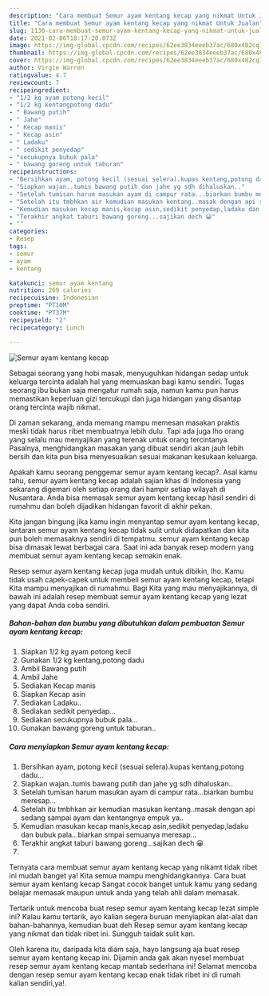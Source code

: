 ```yaml
---
description: "Cara membuat Semur ayam kentang kecap yang nikmat Untuk Jualan"
title: "Cara membuat Semur ayam kentang kecap yang nikmat Untuk Jualan"
slug: 1130-cara-membuat-semur-ayam-kentang-kecap-yang-nikmat-untuk-jualan
date: 2021-02-06T18:17:20.073Z
image: https://img-global.cpcdn.com/recipes/62ee3834eeeb37ac/680x482cq70/semur-ayam-kentang-kecap-foto-resep-utama.jpg
thumbnail: https://img-global.cpcdn.com/recipes/62ee3834eeeb37ac/680x482cq70/semur-ayam-kentang-kecap-foto-resep-utama.jpg
cover: https://img-global.cpcdn.com/recipes/62ee3834eeeb37ac/680x482cq70/semur-ayam-kentang-kecap-foto-resep-utama.jpg
author: Virgie Warren
ratingvalue: 4.7
reviewcount: 7
recipeingredient:
- "1/2 kg ayam potong kecil"
- "1/2 kg kentangpotong dadu"
- " Bawang putih"
- " Jahe"
- " Kecap manis"
- " Kecap asin"
- " Ladaku"
- " sedikit penyedap"
- "secukupnya bubuk pala"
- " bawang goreng untuk taburan"
recipeinstructions:
- "Bersihkan ayam, potong kecil (sesuai selera).kupas kentang,potong dadu..."
- "Siapkan wajan..tumis bawang putih dan jahe yg sdh dihaluskan.."
- "Setelah tumisan harum masukan ayam di campur rata...biarkan bumbu meresap..."
- "Setelah itu tmbhkan air kemudian masukan kentang..masak dengan api sedang sampai ayam dan kentangnya empuk ya.."
- "Kemudian masukan kecap manis,kecap asin,sedikit penyedap,ladaku dan bubuk pala...biarkan smpai semuanya meresap..."
- "Terakhir angkat taburi bawang goreng...sajikan dech 😀"
- ""
categories:
- Resep
tags:
- semur
- ayam
- kentang

katakunci: semur ayam kentang 
nutrition: 269 calories
recipecuisine: Indonesian
preptime: "PT10M"
cooktime: "PT37M"
recipeyield: "2"
recipecategory: Lunch

---
```



![Semur ayam kentang kecap](https://img-global.cpcdn.com/recipes/62ee3834eeeb37ac/680x482cq70/semur-ayam-kentang-kecap-foto-resep-utama.jpg)

Sebagai seorang yang hobi masak, menyuguhkan hidangan sedap untuk keluarga tercinta adalah hal yang memuaskan bagi kamu sendiri. Tugas seorang ibu bukan saja mengatur rumah saja, namun kamu pun harus memastikan keperluan gizi tercukupi dan juga hidangan yang disantap orang tercinta wajib nikmat.

Di zaman  sekarang, anda memang mampu memesan masakan praktis meski tidak harus ribet membuatnya lebih dulu. Tapi ada juga lho orang yang selalu mau menyajikan yang terenak untuk orang tercintanya. Pasalnya, menghidangkan masakan yang dibuat sendiri akan jauh lebih bersih dan kita pun bisa menyesuaikan sesuai makanan kesukaan keluarga. 



Apakah kamu seorang penggemar semur ayam kentang kecap?. Asal kamu tahu, semur ayam kentang kecap adalah sajian khas di Indonesia yang sekarang digemari oleh setiap orang dari hampir setiap wilayah di Nusantara. Anda bisa memasak semur ayam kentang kecap hasil sendiri di rumahmu dan boleh dijadikan hidangan favorit di akhir pekan.

Kita jangan bingung jika kamu ingin menyantap semur ayam kentang kecap, lantaran semur ayam kentang kecap tidak sulit untuk didapatkan dan kita pun boleh memasaknya sendiri di tempatmu. semur ayam kentang kecap bisa dimasak lewat berbagai cara. Saat ini ada banyak resep modern yang membuat semur ayam kentang kecap semakin enak.

Resep semur ayam kentang kecap juga mudah untuk dibikin, lho. Kamu tidak usah capek-capek untuk membeli semur ayam kentang kecap, tetapi Kita mampu menyajikan di rumahmu. Bagi Kita yang mau menyajikannya, di bawah ini adalah resep membuat semur ayam kentang kecap yang lezat yang dapat Anda coba sendiri.

<!--inarticleads1-->

##### Bahan-bahan dan bumbu yang dibutuhkan dalam pembuatan Semur ayam kentang kecap:

1. Siapkan 1/2 kg ayam potong kecil
1. Gunakan 1/2 kg kentang,potong dadu
1. Ambil  Bawang putih
1. Ambil  Jahe
1. Sediakan  Kecap manis
1. Siapkan  Kecap asin
1. Sediakan  Ladaku..
1. Sediakan  sedikit penyedap...
1. Sediakan secukupnya bubuk pala...
1. Gunakan  bawang goreng untuk taburan..




<!--inarticleads2-->

##### Cara menyiapkan Semur ayam kentang kecap:

1. Bersihkan ayam, potong kecil (sesuai selera).kupas kentang,potong dadu...
1. Siapkan wajan..tumis bawang putih dan jahe yg sdh dihaluskan..
1. Setelah tumisan harum masukan ayam di campur rata...biarkan bumbu meresap...
1. Setelah itu tmbhkan air kemudian masukan kentang..masak dengan api sedang sampai ayam dan kentangnya empuk ya..
1. Kemudian masukan kecap manis,kecap asin,sedikit penyedap,ladaku dan bubuk pala...biarkan smpai semuanya meresap...
1. Terakhir angkat taburi bawang goreng...sajikan dech 😀
1. 




Ternyata cara membuat semur ayam kentang kecap yang nikamt tidak ribet ini mudah banget ya! Kita semua mampu menghidangkannya. Cara buat semur ayam kentang kecap Sangat cocok banget untuk kamu yang sedang belajar memasak maupun untuk anda yang telah ahli dalam memasak.

Tertarik untuk mencoba buat resep semur ayam kentang kecap lezat simple ini? Kalau kamu tertarik, ayo kalian segera buruan menyiapkan alat-alat dan bahan-bahannya, kemudian buat deh Resep semur ayam kentang kecap yang nikmat dan tidak ribet ini. Sungguh taidak sulit kan. 

Oleh karena itu, daripada kita diam saja, hayo langsung aja buat resep semur ayam kentang kecap ini. Dijamin anda gak akan nyesel membuat resep semur ayam kentang kecap mantab sederhana ini! Selamat mencoba dengan resep semur ayam kentang kecap enak tidak ribet ini di rumah kalian sendiri,ya!.

